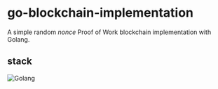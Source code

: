 # go-blockchain-implementation

A simple random _nonce_ Proof of Work blockchain implementation with Golang.

## stack
![Golang](https://img.shields.io/badge/Golang-00ADD8?style=for-the-badge&logo=go&logoColor=white) 